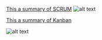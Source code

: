 [This a summary of SCRUM](http://en.wikipedia.org/wiki/Scrum_%28software_development%29 "SCRUM (software development) Wiki")
![alt text](http://blogs.independent.co.uk/wp-content/uploads/2011/09/scrum1.jpg "A Scrum")




[This a summary of Kanban
](http://en.wikipedia.org/wiki/Kanban_%28development%29 "Kanban (software development) Wiki")

![alt text](http://upload.wikimedia.org/wikipedia/commons/d/d3/Simple-kanban-board-.jpg "Kanban Board")
